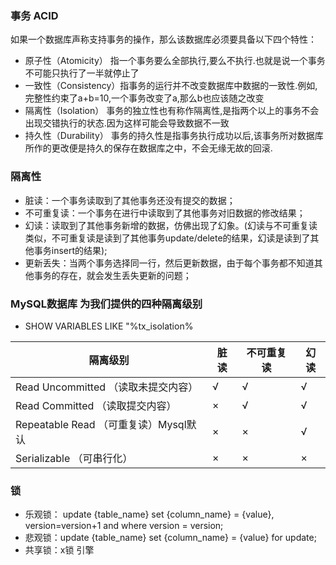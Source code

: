 ### 事务 ACID ###
如果一个数据库声称支持事务的操作，那么该数据库必须要具备以下四个特性：
- 原子性（Atomicity）  指一个事务要么全部执行,要么不执行.也就是说一个事务不可能只执行了一半就停止了
- 一致性（Consistency）指事务的运行并不改变数据库中数据的一致性.例如,完整性约束了a+b=10,一个事务改变了a,那么b也应该随之改变
- 隔离性（Isolation）  事务的独立性也有称作隔离性,是指两个以上的事务不会出现交错执行的状态.因为这样可能会导致数据不一致
- 持久性（Durability） 事务的持久性是指事务执行成功以后,该事务所对数据库所作的更改便是持久的保存在数据库之中，不会无缘无故的回滚.

### 隔离性 ###
- 脏读：一个事务读取到了其他事务还没有提交的数据；
- 不可重复读：一个事务在进行中读取到了其他事务对旧数据的修改结果；
- 幻读：读取到了其他事务新增的数据，仿佛出现了幻象。(幻读与不可重复读类似，不可重复读是读到了其他事务update/delete的结果，幻读是读到了其他事务insert的结果);
- 更新丢失：当两个事务选择同一行，然后更新数据，由于每个事务都不知道其他事务的存在，就会发生丢失更新的问题；


### MySQL数据库 为我们提供的四种隔离级别  ###
+ SHOW VARIABLES LIKE "%tx_isolation%

| 隔离级别 | 脏读 | 不可重复读 | 幻读 |
| --- | --- | --- | --- |
| Read Uncommitted （读取未提交内容） | √ | √  | √ |
| Read Committed （读取提交内容） | × | √ | √ |
| Repeatable Read （可重复读）Mysql默认 | × | × | √ |
| Serializable （可串行化） | × | × | × |

### 锁 ###
- 乐观锁：
  update {table_name}
  set {column_name} = {value}, version=version+1
  and
  where version = version;
- 悲观锁：update {table_name} set {column_name} = {value} for update;
- 共享锁：x锁
引擎